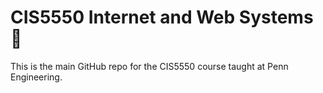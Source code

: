 # CIS5550 Internet and Web Systems 📡
This is the main GitHub repo for the CIS5550 course taught at Penn Engineering.
